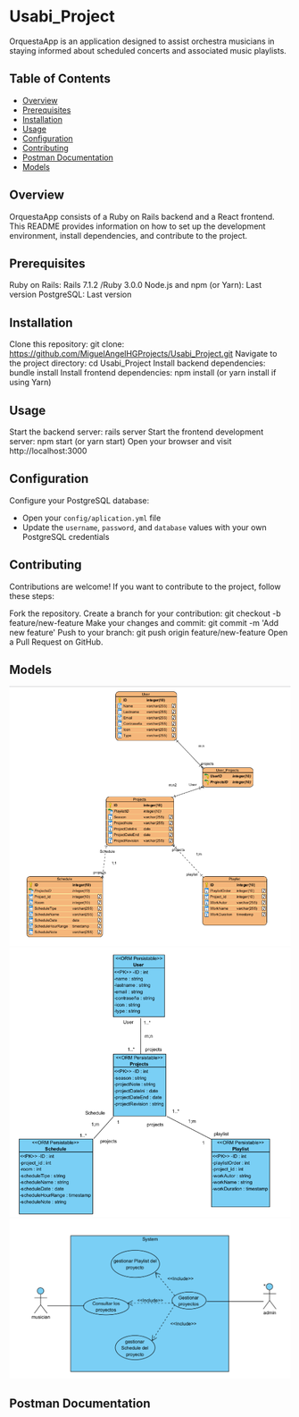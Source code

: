 # Usabi_Project

OrquestaApp is an application designed to assist orchestra musicians in staying informed about scheduled concerts and associated music playlists.

## Table of Contents

- [Overview](#overview)
- [Prerequisites](#prerequisites)
- [Installation](#installation)
- [Usage](#usage)
- [Configuration](#configuration)
- [Contributing](#contributing)
- [Postman Documentation](#postman-documentation)
- [Models](#models)

## Overview

OrquestaApp consists of a Ruby on Rails backend and a React frontend. This README provides information on how to set up the development environment, install dependencies, and contribute to the project.

## Prerequisites
Ruby on Rails: Rails 7.1.2 /Ruby 3.0.0
Node.js and npm (or Yarn): Last version
PostgreSQL: Last version

## Installation
Clone this repository: git clone: https://github.com/MiguelAngelHGProjects/Usabi_Project.git
Navigate to the project directory: cd Usabi_Project
Install backend dependencies: bundle install
Install frontend dependencies: npm install (or yarn install if using Yarn)  

## Usage
Start the backend server: rails server
Start the frontend development server: npm start (or yarn start)
Open your browser and visit http://localhost:3000

## Configuration

Configure your PostgreSQL database:

- Open your `config/aplication.yml` file
- Update the `username`, `password`, and `database` values with your own PostgreSQL credentials

## Contributing

Contributions are welcome! If you want to contribute to the project, follow these steps:

Fork the repository.
Create a branch for your contribution: git checkout -b feature/new-feature
Make your changes and commit: git commit -m 'Add new feature'
Push to your branch: git push origin feature/new-feature
Open a Pull Request on GitHub.

## Models 
![EntityModel](imagesModels/EntityModel.png)
![ClassDiagram](imagesModels/ClassDiagram.png)
![UserCases](imagesModels/UserCases.png)

## Postman Documentation
